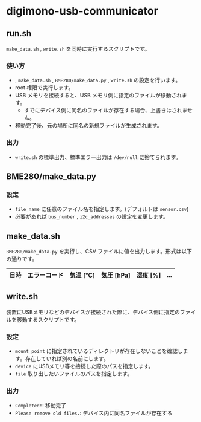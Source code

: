 # digimono-usb-communicator

## run.sh
`make_data.sh` , `write.sh` を同時に実行するスクリプトです。

### 使い方
 * , `make_data.sh` , `BME280/make_data.py` , `write.sh` の設定を行います。
 * root 権限で実行します。
 * USB メモリを接続すると、USB メモリ側に指定のファイルが移動されます。
     * すでにデバイス側に同名のファイルが存在する場合、上書きはされません。
 * 移動完了後、元の場所に同名の新規ファイルが生成されます。

### 出力
 * `write.sh` の標準出力、標準エラー出力は `/dev/null` に捨てられます。

## BME280/make_data.py
### 設定
 * `file_name` に任意のファイル名を指定します。(デフォルトは `sensor.csv`)
 * 必要があれば `bus_number` , `i2c_addresses` の設定を変更します。

## make_data.sh
`BME280/make_data.py` を実行し、CSV ファイルに値を出力します。形式は以下の通りです。

| 日時 | エラーコード | 気温 [℃] | 気圧 [hPa] | 湿度 [%] | ... | 
| ---- | ---- | ---- | ---- | ---- | ---- |

## write.sh
装置にUSBメモリなどのデバイスが接続された際に、デバイス側に指定のファイルを移動するスクリプトです。

### 設定
 * `mount_point` に指定されているディレクトリが存在しないことを確認します。存在していれば別の名前にします。
 * `device` にUSBメモリ等を接続した際のパスを指定します。
 * `file` 取り出したいファイルのパスを指定します。

### 出力
 * `Completed!`: 移動完了
 * `Please remove old files.`: デバイス内に同名ファイルが存在する
